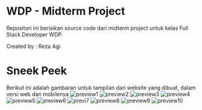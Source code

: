# WDP - Midterm Project

Repositori ini berisikan source code dari midterm project untuk kelas Full Stack Developer WDP.

Created by : Reza Agi 



# Sneek Peek

Berikut ini adalah gambaran untuk tampilan dari website yang dibuat, dalam versi web dan mobilenya
![preview1](https://lh3.googleusercontent.com/pw/AM-JKLVxhg2ai4VMyBumJSjTob9Lusq4xTOFRQVZ2bkM5u-ozRB5EvEBjMw_HzeyQfoYCY4s-q-dRXM_AuymtsSpyRoBh6q6SEOFx24_r3T5p_piKKZ6cKoyJylOga5y04WZ8C0xLKovW8e5tyspQb89Ov9U=w1766-h764-no?authuser=0)
![preview2](https://lh3.googleusercontent.com/pw/AM-JKLWfML317UT3hmDMHzl45Bd7SUE1169GRF7bz7jOv_oAYiGjGBK_7mmMWL483c5xR2Cz4P5fQsHxoqm_AbOrmOyMaCiuvQLRqGCQbfqhWxY_UT7ZXLKUSXlCRV3M2pbOQIcJlrheZJvJNvyMLaFwYNJ-=w1732-h757-no?authuser=0)
![preview3](https://lh3.googleusercontent.com/pw/AM-JKLXlFvoq_MxvjEx3Iai5OiLWR5haMneVco8uH60AhiEFmrODvmDTrY0qbOWTzztL7jBpnqZupOVvk779_MNh5UecJuxcHJFZeLbgvM7osqURX_8cWcHWSUbG1E70zdD2_XUOc5XxfZv9oaYvJBkkxdYK=w503-h765-no?authuser=0)
![preview4](https://lh3.googleusercontent.com/pw/AM-JKLVbNBroVdOunpnnzcS59aDwxpDgbceMDHAOU0KYosQFu2gSlaXe2xKE9JDtMXeXKgVxJYjLCTYjcrNbQjih3uC1Cc3Bm26fG57cLpA0AyQn-Rsg8XSsNjfSFz969UXK5TbaDwKsj0lDLWOnmcfkikdp=w628-h860-no?authuser=0)
![preview5](https://lh3.googleusercontent.com/pw/AM-JKLWztQfPBnKDJ_XDhHF6J3SMvWqrAPxnPRvetmVYqbQIgvzfDYMsCltMocpeh8467PBcXsRVi4abrXayDFb5ZrSFzMYp9c4RUAQNzUZOnfjaE8rAeiV3lR8bqDx_3m2buHW2Cd4_UyzXuehCa2XZk79U=w1815-h860-no?authuser=0)
![preview6](https://lh3.googleusercontent.com/pw/AM-JKLX7UO35RfiPD9QD5i_4K9E5SALpLHCkGGvO5sua1ZIVAbxRj4rRVYVlX_CK1WNnrkcVHZCFHGP9W-o8N5j2PznnAM9yOzNgsy8-c7Mjt-9XnHtCT0balE-TzwI46NqH7REG0HvE9nOtlo83_w8Ws-zb=w1864-h860-no?authuser=0)
![previ7](https://lh3.googleusercontent.com/pw/AM-JKLVooC90J0OaMv8vkf3gcdonnyh-0g66jk7KoRivrmwdnn4MXEWcBhpzprRxzBkSsdLozJeKKS3NgMEQiDAg32Oue_qF8M-drR__IryG8AVYkrnUE1lKkLYoy1NJ_fB-hM01B6bs-BElSFgzcczgCddm=w504-h808-no?authuser=0)
![preview8](https://lh3.googleusercontent.com/pw/AM-JKLU9Ct3u9GUrhlbjgw6Bn473j1-384NvOuIpLq3IeVug7t8akL7WpYE5JGE3FhZjxT0-QU6pUqPomcGXgr1f0oMe-bWg5cC-OYdnvJUsPYvnIwq1UlmfIJ0u4oKaf5E8sh1UNCq2kTjIi-2eSczErL9X=w1615-h860-no?authuser=0)
![preview9](https://lh3.googleusercontent.com/pw/AM-JKLWSNe5Aslk7frUpqxDczaUYcBkDSVThNT8_4NTnc4ugVRaH-Cll6rYUO9sN2IURsnelLjCK_YJDbLSAq0ORMfCNFuAi-fCN6NiGX2rQLWZhGqAgxPLWwywRE5feDC7PFScEn2SHmOPTLLWoM7iVsCas=w1609-h860-no?authuser=0)
![preview10](https://lh3.googleusercontent.com/pw/AM-JKLU4KO9RVXxQs97arCiBuLJNoS4quLs1Ez56XsYF7AursXXPi1lHHEIqK6uUoMbJf8Rd-IUjCnxIqJCRXjpm-uh7W8tdRB0PY7xA2m2HOrNcw6HH6EsoTptF0Kw-ENxZANmyH_jvW3txDDDJsrMckZJ-=w500-h808-no?authuser=0)

